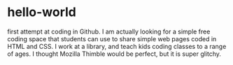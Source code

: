 # hello-world
first attempt at coding in Github. I am actually looking for a simple free coding space that students can use to share simple web pages coded in HTML and CSS. I work at a library, and teach kids coding classes to a range of ages. I thought Mozilla Thimble would be perfect, but it is super glitchy. 

